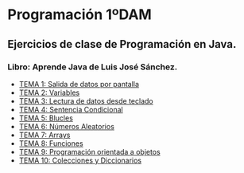 ﻿# Programación 1ºDAM
## Ejercicios de clase de Programación en Java.
### Libro: Aprende Java de Luis José Sánchez.
* [TEMA 1: Salida de datos por pantalla](https://github.com/Miguelgm1693/ejercicios-java/tree/master/EJERCICIOS%20PRO%2001)
* [TEMA 2: Variables](https://github.com/Miguelgm1693/ejercicios-java/tree/master/EJERCICIOS%20PRO%2002)
* [TEMA 3: Lectura de datos desde teclado](https://github.com/Miguelgm1693/ejercicios-java/tree/master/EJERCICIOS%20PRO%2003)
* [TEMA 4: Sentencia Condicional](https://github.com/Miguelgm1693/ejercicios-java/tree/master/EJERCICIOS%20PRO%2004)
* [TEMA 5: Blucles](https://github.com/Miguelgm1693/ejercicios-java/tree/master/EJERCICIOS%20PRO%2005)
* [TEMA 6: Números Aleatorios](https://github.com/Miguelgm1693/ejercicios-java/tree/master/EJERCICIOS%20PRO%2006) 
* [TEMA 7: Arrays](https://github.com/Miguelgm1693/ejercicios-java/tree/master/EJERCICIOS%20PRO%2007)
* [TEMA 8: Funciones]()
* [TEMA 9: Programación orientada a objetos](https://github.com/Miguelgm1693/ejercicios-java/tree/master/EJERCICIOS%20PRO%2009)
* [TEMA 10: Colecciones y Diccionarios]()